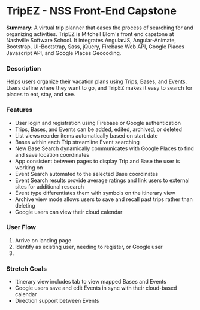 # TripEZ - NSS Front-End Capstone

**Summary**: A virtual trip planner that eases the process of searching for and organizing activities. TripEZ is Mitchell Blom's front end capstone at Nashville Software School. It integrates AngularJS, Angular-Animate, Bootstrap, UI-Bootstrap, Sass, jQuery, Firebase Web API, Google Places Javascript API, and Google Places Geocoding.

### Description

Helps users organize their vacation plans using Trips, Bases, and Events. Users define where they want to go, and TripEZ makes it easy to search for places to eat, stay, and see.

### Features
 - User login and registration using Firebase or Google authentication
 - Trips, Bases, and Events can be added, edited, archived, or deleted
 - List views reorder items automatically based on start date
 - Bases within each Trip streamline Event searching
 - New Base Search dynamically communicates with Google Places to find and save location coordinates
 - App consistent between pages to display Trip and Base the user is working on
 - Event Search automated to the selected Base coordinates
 - Event Search results provide average ratings and link users to external sites for additional research
 - Event type differentiates them with symbols on the itinerary view
 - Archive view mode allows users to save and recall past trips rather than deleting
 - Google users can view their cloud calendar 


### User Flow
1. Arrive on landing page
1. Identify as existing user, needing to register, or Google user
1. 

### Stretch Goals
 - Itinerary view includes tab to view mapped Bases and Events
 - Google users save and edit Events in sync with their cloud-based calendar
 - Direction support between Events